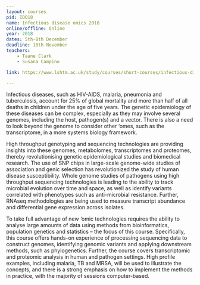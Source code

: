 ```yaml
---
layout: courses
pid: IDO18
name: Infectious disease omics 2018
online/offline: Online
year: 2018
dates: 5th-8th December
deadline: 18th November
teachers: 
    - Taane Clark
    - Susana Campino

link: https://www.lshtm.ac.uk/study/courses/short-courses/infectious-disease-omics

---
```


Infectious diseases, such as HIV-AIDS, malaria, pneumonia and tuberculosis, account for 25% of global mortality and more than half of all deaths in children under the age of five years. The genetic epidemiology of these diseases can be complex, especially as they may involve several genomes, including the host, pathogen(s) and a vector. There is also a need to look beyond the genome to consider other ‘omes, such as the transcriptome, in a more systems biology framework.

High throughput genotyping and sequencing technologies are providing insights into these genomes, metabolomes, transcriptomes and proteomes, thereby revolutionising genetic epidemiological studies and biomedical research. The use of SNP chips in large-scale genome-wide studies of association and genic selection has revolutionized the study of human disease susceptibility. Whole genome studies of pathogens using high throughput sequencing technologies is leading to the ability to track microbial evolution over time and space, as well as identify variants correlated with phenotypes such as anti-microbial resistance. Further, RNAseq methodologies are being used to measure transcript abundance and differential gene expression across isolates.

To take full advantage of new ‘omic technologies requires the ability to analyse large amounts of data using methods from bioinformatics, population genetics and statistics – the focus of this course. Specifically, this course offers hands-on experience of processing sequencing data to construct genomes, identifying genomic variants and applying downstream methods, such as phylogenetics. Further, the course covers transcriptomic and proteomic analysis in human and pathogen settings. High profile examples, including malaria, TB and MRSA, will be used to illustrate the concepts, and there is a strong emphasis on how to implement the methods in practice, with the majority of sessions computer-based.